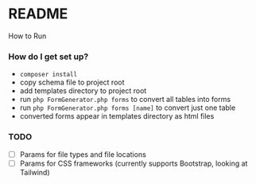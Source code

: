 # README

How to Run

### How do I get set up?

- `composer install`
- copy schema file to project root
- add templates directory to project root
- run `php FormGenerator.php forms` to convert all tables into forms
- run `php FormGenerator.php forms [name]` to convert just one table
- converted forms appear in templates directory as html files

### TODO

- [ ] Params for file types and file locations
- [ ] Params for CSS frameworks (currently supports Bootstrap, looking at Tailwind)
<!--
- [ ] Marking fields that are foreign-key
- [ ] Select boxes using foreign-keys
- [ ] Field Lengths (size/scale)
- [ ] Default Values -->
